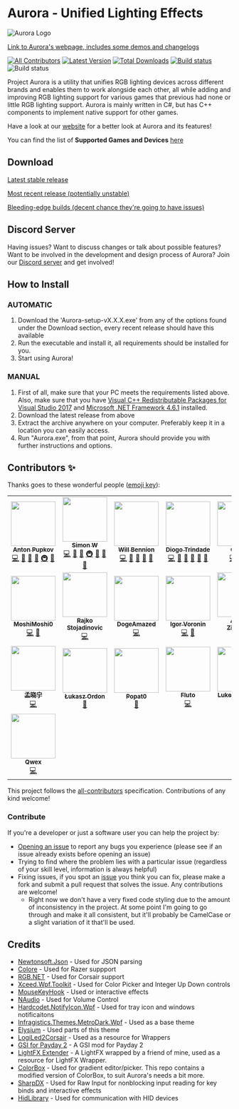 # Aurora - Unified Lighting Effects
![Aurora Logo](http://i.imgur.com/ZkxyAyp.png)

[Link to Aurora's webpage, includes some demos and changelogs](http://project-aurora.com/)

[![All Contributors](https://img.shields.io/badge/all_contributors-17-orange.svg?style=flat-square)](#contributors-) [![Latest Version](https://img.shields.io/github/release/antonpup/aurora.svg)](https://github.com/antonpup/Aurora/releases/latest) [![Total Downloads](https://img.shields.io/github/downloads/antonpup/aurora/total.svg)](https://github.com/antonpup/Aurora/releases/latest) [![Build status](https://ci.appveyor.com/api/projects/status/jh44k7r5ewelxiss/branch/dev?svg=true)](https://ci.appveyor.com/project/antonpup/aurora/branch/dev) ![Build status](https://img.shields.io/badge/language-C%23-178600.svg)

Project Aurora is a utility that unifies RGB lighting devices across different brands and enables them to work alongside each other, all while adding and improving RGB lighting support for various games that previous had none or little RGB lighting support. Aurora is mainly written in C#, but has C++ components to implement native support for other games.

Have a look at our [website](https://www.project-aurora.com/) for a better look at Aurora and its features!

You can find the list of **Supported Games and Devices** [here](https://github.com/antonpup/Aurora/wiki/Supported-Games-&-Devices)

## Download

[Latest stable release](https://github.com/antonpup/Aurora/releases/latest)

[Most recent release (potentially unstable)](https://github.com/antonpup/Aurora/releases)

[Bleeding-edge builds (decent chance they're going to have issues)](https://ci.appveyor.com/project/antonpup/aurora/branch/dev/artifacts)

## Discord Server

Having issues? Want to discuss changes or talk about possible features? Want to be involved in the development and design process of Aurora? Join our [Discord server](https://discord.gg/YAuBmg9) and get involved!

## How to Install

### AUTOMATIC

1. Download the 'Aurora-setup-vX.X.X.exe' from any of the options found under the Download section, every recent release should have this available
2. Run the executable and install it, all requirements should be installed for you.
3. Start using Aurora!

### MANUAL

1. First of all, make sure that your PC meets the requirements listed above. Also, make sure that you have [Visual C++ Redistributable Packages for Visual Studio 2017](https://support.microsoft.com/en-gb/help/2977003/the-latest-supported-visual-c-downloads) and [Microsoft .NET Framework 4.6.1](https://www.microsoft.com/en-gb/download/details.aspx?id=49981) installed.
2. Download the latest release from above
3. Extract the archive anywhere on your computer. Preferably keep it in a location you can easily access.
4. Run "Aurora.exe", from that point, Aurora should provide you with further instructions and options.

## Contributors ✨

Thanks goes to these wonderful people ([emoji key](https://allcontributors.org/docs/en/emoji-key)):

<!-- ALL-CONTRIBUTORS-LIST:START - Do not remove or modify this section -->
<!-- prettier-ignore-start -->
<!-- markdownlint-disable -->
<table>
  <tr>
    <td align="center"><a href="https://github.com/antonpup"><img src="https://avatars2.githubusercontent.com/u/3421963?v=4" width="100px;" alt=""/><br /><sub><b>Anton Pupkov</b></sub></a><br /><a href="https://github.com/antonpup/Aurora/commits?author=antonpup" title="Code">💻</a> <a href="#question-antonpup" title="Answering Questions">💬</a> <a href="https://github.com/antonpup/Aurora/commits?author=antonpup" title="Documentation">📖</a> <a href="#design-antonpup" title="Design">🎨</a> <a href="#infra-antonpup" title="Infrastructure (Hosting, Build-Tools, etc)">🚇</a> <a href="https://github.com/antonpup/Aurora/pulls?q=is%3Apr+reviewed-by%3Aantonpup" title="Reviewed Pull Requests">👀</a></td>
    <td align="center"><a href="https://github.com/simon-wh"><img src="https://avatars3.githubusercontent.com/u/10797576?v=4" width="100px;" alt=""/><br /><sub><b>Simon W</b></sub></a><br /><a href="https://github.com/antonpup/Aurora/commits?author=simon-wh" title="Code">💻</a> <a href="#question-simon-wh" title="Answering Questions">💬</a> <a href="https://github.com/antonpup/Aurora/commits?author=simon-wh" title="Documentation">📖</a> <a href="#infra-simon-wh" title="Infrastructure (Hosting, Build-Tools, etc)">🚇</a> <a href="https://github.com/antonpup/Aurora/pulls?q=is%3Apr+reviewed-by%3Asimon-wh" title="Reviewed Pull Requests">👀</a> <a href="#projectManagement-simon-wh" title="Project Management">📆</a> <a href="#maintenance-simon-wh" title="Maintenance">🚧</a></td>
    <td align="center"><a href="https://github.com/Wibble199"><img src="https://avatars0.githubusercontent.com/u/3984322?v=4" width="100px;" alt=""/><br /><sub><b>Will Bennion</b></sub></a><br /><a href="https://github.com/antonpup/Aurora/commits?author=Wibble199" title="Code">💻</a> <a href="#question-Wibble199" title="Answering Questions">💬</a> <a href="https://github.com/antonpup/Aurora/commits?author=Wibble199" title="Documentation">📖</a> <a href="#maintenance-Wibble199" title="Maintenance">🚧</a> <a href="https://github.com/antonpup/Aurora/pulls?q=is%3Apr+reviewed-by%3AWibble199" title="Reviewed Pull Requests">👀</a></td>
    <td align="center"><a href="https://github.com/diogotr7"><img src="https://avatars2.githubusercontent.com/u/29486064?v=4" width="100px;" alt=""/><br /><sub><b>Diogo Trindade</b></sub></a><br /><a href="https://github.com/antonpup/Aurora/commits?author=diogotr7" title="Code">💻</a> <a href="#question-diogotr7" title="Answering Questions">💬</a> <a href="#maintenance-diogotr7" title="Maintenance">🚧</a> <a href="#projectManagement-diogotr7" title="Project Management">📆</a> <a href="https://github.com/antonpup/Aurora/pulls?q=is%3Apr+reviewed-by%3Adiogotr7" title="Reviewed Pull Requests">👀</a> <a href="https://github.com/antonpup/Aurora/commits?author=diogotr7" title="Documentation">📖</a></td>
    <td align="center"><a href="https://github.com/Gurjot95"><img src="https://avatars1.githubusercontent.com/u/20298837?v=4" width="100px;" alt=""/><br /><sub><b>Gurjot</b></sub></a><br /><a href="https://github.com/antonpup/Aurora/commits?author=Gurjot95" title="Code">💻</a> <a href="#question-Gurjot95" title="Answering Questions">💬</a> <a href="#maintenance-Gurjot95" title="Maintenance">🚧</a></td>
    <td align="center"><a href="https://github.com/gitmacer"><img src="https://avatars3.githubusercontent.com/u/37345589?v=4" width="100px;" alt=""/><br /><sub><b>Tim Oberle</b></sub></a><br /><a href="https://github.com/antonpup/Aurora/commits?author=gitmacer" title="Code">💻</a> <a href="#question-gitmacer" title="Answering Questions">💬</a> <a href="https://github.com/antonpup/Aurora/issues?q=author%3Agitmacer" title="Bug reports">🐛</a></td>
    <td align="center"><a href="https://github.com/SnakePin"><img src="https://avatars1.githubusercontent.com/u/18491360?v=4" width="100px;" alt=""/><br /><sub><b>SnakePin</b></sub></a><br /><a href="https://github.com/antonpup/Aurora/commits?author=SnakePin" title="Code">💻</a> <a href="#question-SnakePin" title="Answering Questions">💬</a></td>
  </tr>
  <tr>
    <td align="center"><a href="https://github.com/MoshiMoshi0"><img src="https://avatars2.githubusercontent.com/u/902882?v=4" width="100px;" alt=""/><br /><sub><b>MoshiMoshi0</b></sub></a><br /><a href="https://github.com/antonpup/Aurora/commits?author=MoshiMoshi0" title="Code">💻</a> <a href="#question-MoshiMoshi0" title="Answering Questions">💬</a></td>
    <td align="center"><a href="http://rajko.info"><img src="https://avatars3.githubusercontent.com/u/205276?v=4" width="100px;" alt=""/><br /><sub><b>Rajko Stojadinovic</b></sub></a><br /><a href="https://github.com/antonpup/Aurora/commits?author=rajkosto" title="Code">💻</a></td>
    <td align="center"><a href="https://github.com/DogeAmazed"><img src="https://avatars0.githubusercontent.com/u/2185647?v=4" width="100px;" alt=""/><br /><sub><b>DogeAmazed</b></sub></a><br /><a href="https://github.com/antonpup/Aurora/commits?author=DogeAmazed" title="Code">💻</a></td>
    <td align="center"><a href="https://github.com/VoronFX"><img src="https://avatars3.githubusercontent.com/u/7604250?v=4" width="100px;" alt=""/><br /><sub><b>Igor Voronin</b></sub></a><br /><a href="https://github.com/antonpup/Aurora/commits?author=VoronFX" title="Code">💻</a> <a href="#ideas-VoronFX" title="Ideas, Planning, & Feedback">🤔</a></td>
    <td align="center"><a href="https://lokalise.com"><img src="https://avatars1.githubusercontent.com/u/1381419?v=4" width="100px;" alt=""/><br /><sub><b>Arturs Ziborovs</b></sub></a><br /><a href="https://github.com/antonpup/Aurora/commits?author=DrParanoia" title="Code">💻</a></td>
    <td align="center"><a href="https://github.com/srodriguez1850"><img src="https://avatars3.githubusercontent.com/u/9145577?v=4" width="100px;" alt=""/><br /><sub><b>Sebastian Rodriguez</b></sub></a><br /><a href="https://github.com/antonpup/Aurora/commits?author=srodriguez1850" title="Code">💻</a></td>
    <td align="center"><a href="https://github.com/JoeyBallentine"><img src="https://avatars0.githubusercontent.com/u/34788790?v=4" width="100px;" alt=""/><br /><sub><b>Joey Ballentine</b></sub></a><br /><a href="https://github.com/antonpup/Aurora/commits?author=JoeyBallentine" title="Code">💻</a></td>
  </tr>
  <tr>
    <td align="center"><a href="https://github.com/meng0609"><img src="https://avatars2.githubusercontent.com/u/15703207?v=4" width="100px;" alt=""/><br /><sub><b>孟晓宁</b></sub></a><br /><a href="https://github.com/antonpup/Aurora/commits?author=meng0609" title="Code">💻</a></td>
    <td align="center"><a href="https://github.com/th3an7"><img src="https://avatars3.githubusercontent.com/u/13398380?v=4" width="100px;" alt=""/><br /><sub><b>Łukasz Ordon</b></sub></a><br /><a href="#question-th3an7" title="Answering Questions">💬</a></td>
    <td align="center"><a href="https://github.com/Popat0"><img src="https://avatars1.githubusercontent.com/u/712015?v=4" width="100px;" alt=""/><br /><sub><b>Popat0</b></sub></a><br /><a href="#question-Popat0" title="Answering Questions">💬</a></td>
    <td align="center"><a href="https://github.com/Fluto"><img src="https://avatars3.githubusercontent.com/u/7686594?v=4" width="100px;" alt=""/><br /><sub><b>Fluto</b></sub></a><br /><a href="https://github.com/antonpup/Aurora/commits?author=Fluto" title="Code">💻</a></td>
    <td align="center"><a href="http://stuntguy3000.com"><img src="https://avatars1.githubusercontent.com/u/1522389?v=4" width="100px;" alt=""/><br /><sub><b>Luke Anderson</b></sub></a><br /><a href="https://github.com/antonpup/Aurora/commits?author=stuntguy3000" title="Code">💻</a></td>
    <td align="center"><a href="https://github.com/Lexevolution"><img src="https://avatars1.githubusercontent.com/u/31176843?v=4" width="100px;" alt=""/><br /><sub><b>Lexevo</b></sub></a><br /><a href="https://github.com/antonpup/Aurora/commits?author=Lexevolution" title="Code">💻</a></td>
    <td align="center"><a href="https://github.com/rushdie99"><img src="https://avatars3.githubusercontent.com/u/9208301?v=4" width="100px;" alt=""/><br /><sub><b>polinyeh</b></sub></a><br /><a href="https://github.com/antonpup/Aurora/commits?author=rushdie99" title="Code">💻</a></td>
  </tr>
  <tr>
    <td align="center"><a href="https://github.com/xQwexx"><img src="https://avatars3.githubusercontent.com/u/17799600?v=4" width="100px;" alt=""/><br /><sub><b>Qwex</b></sub></a><br /><a href="https://github.com/antonpup/Aurora/commits?author=xQwexx" title="Code">💻</a></td>
  </tr>
</table>

<!-- markdownlint-enable -->
<!-- prettier-ignore-end -->
<!-- ALL-CONTRIBUTORS-LIST:END -->

This project follows the [all-contributors](https://github.com/all-contributors/all-contributors) specification. Contributions of any kind welcome!

### Contribute

If you're a developer or just a software user you can help the project by:

* [Opening an issue](https://github.com/antonpup/Aurora/issues) to report any bugs you experience (please see if an issue already exists before opening an issue)
* Trying to find where the problem lies with a particular issue (regardless of your skill level, information is always helpful)
* Fixing issues, if you spot an [issue](https://github.com/antonpup/Aurora/issues) you think you can fix, please make a fork and submit a pull request that solves the issue. Any contributions are welcome!
  * Right now we don't have a very fixed code styling due to the amount of inconsistency in the project. At some point I'm going to go through and make it all consistent, but it'll probably be CamelCase or a slight variation of it that'll be used.



## Credits

* [Newtonsoft.Json](https://github.com/JamesNK/Newtonsoft.Json) - Used for JSON parsing
* [Colore](https://github.com/CoraleStudios/Colore) - Used for Razer suppport
* [RGB.NET](https://github.com/DarthAffe/RGB.NET) - Used for Corsair support
* [Xceed.Wpf.Toolkit](http://wpftoolkit.codeplex.com/) - Used for Color Picker and Integer Up Down controls
* [MouseKeyHook](https://github.com/gmamaladze/globalmousekeyhook) - Used or interactive effects
* [NAudio](https://github.com/naudio/NAudio) - Used for Volume Control
* [Hardcodet.NotifyIcon.Wpf](http://www.hardcodet.net/wpf-notifyicon) - Used for tray icon and windows notificaitons
* [Infragistics.Themes.MetroDark.Wpf](http://www.infragistics.com/community/blogs/blagunas/archive/2013/05/25/free-metro-light-and-dark-themes-for-wpf-and-silverlight-microsoft-controls.aspx) - Used as a base theme
* [Elysium](https://elysium.codeplex.com/) - Used parts of this theme
* [LogiLed2Corsair](https://github.com/VRocker/LogiLed2Corsair) - Used as a resource for Wrappers
* [GSI for Payday 2](https://github.com/simon-wh/PAYDAY-2-GSI) - A GSI mod for Payday 2
* [LightFX Extender](https://github.com/Archomeda/lightfx-extender) - A LightFX wrapped by a friend of mine, used as a resource for LightFX Wrapper.
* [ColorBox](http://colorbox.codeplex.com/) - Used for gradient editor/picker. This repo contains a modified version of ColorBox, to suit Aurora's needs a bit more.
* [SharpDX](http://sharpdx.org/) - Used for Raw Input for nonblocking input reading for key binds and interactive effects
* [HidLibrary](https://github.com/mikeobrien/HidLibrary) - Used for communication with HID devices
